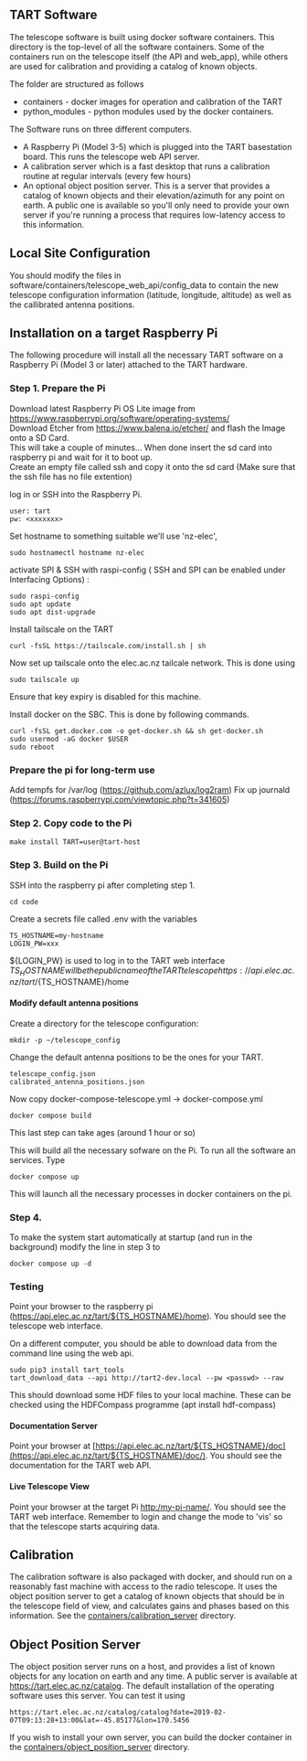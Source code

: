 ## TART Software

The telescope software is built using docker software containers. This directory is the top-level of all the software containers. Some of the containers run on the telescope itself (the API and web_app), while others are used for calibration and providing a catalog of known objects.

The folder are structured as follows

* containers - docker images for operation and calibration of the TART
* python_modules - python modules used by the docker containers.

The Software runs on three different computers. 

* A Raspberry Pi (Model 3-5) which is plugged into the TART basestation board. This runs the telescope web API server.
* A calibration server which is a fast desktop that runs a calibration routine at regular intervals (every few hours)
* An optional object position server. This is a server that provides a catalog of known objects and their elevation/azimuth for any point on earth. A public one is available so you'll only need to provide your own server if you're running a process that requires low-latency access to this information.


## Local Site Configuration

You should modify the files in software/containers/telescope_web_api/config_data to contain the new telescope configuration information (latitude, longitude, altitude) as well as the callibrated antenna positions.

## Installation on a target Raspberry Pi

The following procedure will install all the necessary TART software on a Raspberry Pi (Model 3 or later) attached to the TART hardware.

### Step 1. Prepare the Pi

Download latest Raspberry Pi OS Lite image from https://www.raspberrypi.org/software/operating-systems/  
Download Etcher from https://www.balena.io/etcher/ and flash the Image onto a SD Card.  
This will take a couple of minutes... When done insert the sd card into raspberry pi and wait for it to boot up.  
Create an empty file called ssh and copy it onto the sd card (Make sure that the ssh file has no file extention) 

log in or SSH into the Raspberry Pi.

    user: tart
    pw: <xxxxxxx>

Set hostname to something suitable we'll use 'nz-elec', 

    sudo hostnamectl hostname nz-elec

activate SPI & SSH with raspi-config ( SSH and SPI can be enabled under Interfacing Options) :

    sudo raspi-config
    sudo apt update
    sudo apt dist-upgrade
    
Install tailscale on the TART

    curl -fsSL https://tailscale.com/install.sh | sh
    
Now set up tailscale onto the elec.ac.nz tailcale network. This is done using 

    sudo tailscale up
    
Ensure that key expiry is disabled for this machine.

Install docker on the SBC. This is done by following commands.  

    curl -fsSL get.docker.com -o get-docker.sh && sh get-docker.sh
    sudo usermod -aG docker $USER
    sudo reboot

### Prepare the pi for long-term use

Add tempfs for /var/log (https://github.com/azlux/log2ram)
Fix up journald (https://forums.raspberrypi.com/viewtopic.php?t=341605)  

### Step 2. Copy code to the Pi

    make install TART=user@tart-host

### Step 3. Build on the Pi

SSH into the raspberry pi after completing step 1.

    cd code
    
Create a secrets file called .env with the variables

    TS_HOSTNAME=my-hostname
    LOGIN_PW=xxx
    
${LOGIN_PW} is used to log in to the TART web interface
${TS_HOSTNAME} will be the public name of the TART telescope https://api.elec.ac.nz/tart/${TS_HOSTNAME}/home

#### Modify default antenna positions

Create a directory for the telescope configuration:

    mkdir -p ~/telescope_config
    
Change the default antenna positions to be the ones for your TART.

    telescope_config.json
    calibrated_antenna_positions.json

Now copy docker-compose-telescope.yml -> docker-compose.yml
 
    docker compose build
This last step can take ages (around 1 hour or so)

This will build all the necessary sofware on the Pi. To run all the software an services. Type

    docker compose up

This will launch all the necessary processes in docker containers on the pi.

### Step 4.

To make the system start automatically at startup (and run in the background) modify the line in step 3 to

    docker compose up -d


### Testing

Point your browser to the raspberry pi (https://api.elec.ac.nz/tart/${TS_HOSTNAME}/home). You should see the telescope web interface. 

On a different computer, you should be able to download data from the command line using the web api.

    sudo pip3 install tart_tools
    tart_download_data --api http://tart2-dev.local --pw <passwd> --raw 
    
This should download some HDF files to your local machine. These can be checked using the HDFCompass programme (apt install hdf-compass)


#### Documentation Server

Point your browser at  [https://api.elec.ac.nz/tart/${TS_HOSTNAME}/doc](https://api.elec.ac.nz/tart/${TS_HOSTNAME}/doc/). You should see the documentation for the TART web API. 

#### Live Telescope View

Point your browser at the target Pi [http:/my-pi-name/](http:/tart2-dev.local/). You should see the TART web interface. Remember to login and change the mode to 'vis' so that the telescope starts acquiring data.


## Calibration

The calibration software is also packaged with docker, and should run on a reasonably fast machine with access to the radio telescope. It uses the object position server to get a catalog of known objects that should be in the telescope field of view, and calculates gains and phases based on this information. See the [containers/calibration_server](containers/calibration_server/README.md) directory.

## Object Position Server

The object position server runs on a host, and provides a list of known objects for any location on earth and any time. A public server is available at https://tart.elec.ac.nz/catalog. The default installation of the operating software uses this server. You can test it using

    https://tart.elec.ac.nz/catalog/catalog?date=2019-02-07T09:13:28+13:00&lat=-45.85177&lon=170.5456

If you wish to install your own server, you can build the docker container in the [containers/object_position_server](containers/object_position_server/README.md) directory.
